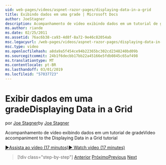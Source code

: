 ```yaml
---
uid: web-pages/videos/aspnet-razor-pages/displaying-data-in-a-grid
title: Exibindo dados em uma grade | Microsoft Docs
author: JoeStagner
description: Acompanhamento de vídeo exibindo dados em um tutorial de grade
ms.author: riande
ms.date: 02/25/2011
ms.assetid: 76ac6b38-ca93-4d8f-8a72-9e46c82054ab
msc.legacyurl: /web-pages/videos/aspnet-razor-pages/displaying-data-in-a-grid
msc.type: video
ms.openlocfilehash: a8da9a5f454ce94b22365bc302cd2348240bd09b
ms.sourcegitcommit: 24b1f6decbb17bb22a45166e5fdb0845c65af498
ms.translationtype: MT
ms.contentlocale: pt-BR
ms.lasthandoff: 03/01/2019
ms.locfileid: "57037723"
---
```

<a name="displaying-data-in-a-grid"></a><span data-ttu-id="26e7d-103">Exibir dados em uma grade</span><span class="sxs-lookup"><span data-stu-id="26e7d-103">Displaying Data in a Grid</span></span>
====================
<span data-ttu-id="26e7d-104">por [Joe Stagner](https://github.com/JoeStagner)</span><span class="sxs-lookup"><span data-stu-id="26e7d-104">by [Joe Stagner](https://github.com/JoeStagner)</span></span>

<span data-ttu-id="26e7d-105">Acompanhamento de vídeo exibindo dados em um tutorial de grade</span><span class="sxs-lookup"><span data-stu-id="26e7d-105">Video accompaniment to the Displaying Data in a Grid tutorial</span></span>

[<span data-ttu-id="26e7d-106">&#9654;Assista ao vídeo (17 minutos)</span><span class="sxs-lookup"><span data-stu-id="26e7d-106">&#9654; Watch video (17 minutes)</span></span>](https://channel9.msdn.com/Blogs/ASP-NET-Site-Videos/displaying-data-in-a-grid)

> [!div class="step-by-step"]
> <span data-ttu-id="26e7d-107">[Anterior](working-with-data-part-2.md)
> [Próximo](displaying-data-in-a-chart-part-1.md)</span><span class="sxs-lookup"><span data-stu-id="26e7d-107">[Previous](working-with-data-part-2.md)
[Next](displaying-data-in-a-chart-part-1.md)</span></span>
